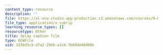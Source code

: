 ```yaml
---
content_type: resource
description: ''
file: https://ol-ocw-studio-app-production.s3.amazonaws.com/courses/9-04-sensory-systems-fall-2013/3256d3c3d7a229eba1cb7b68de40d90e_Z937cqa--P8.srt
file_type: application/x-subrip
learning_resource_types: []
resourcetype: Other
title: 3play caption file
type: OCWFile
uid: 3256d3c3-d7a2-29eb-a1cb-7b68de40d90e
---
```

